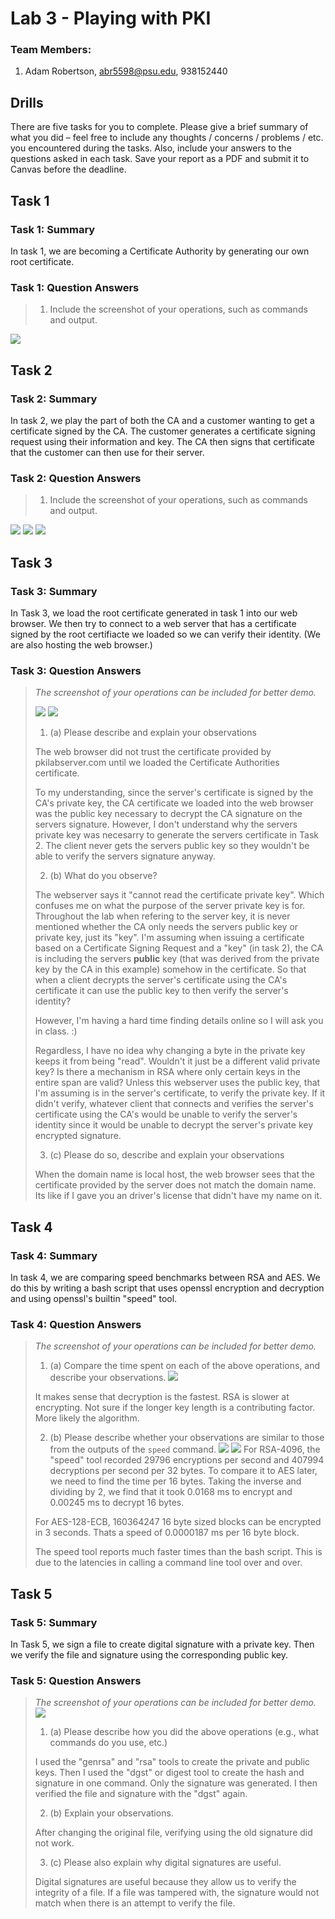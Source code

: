 # Lab 3 - Playing with PKI

### Team Members:
1. Adam Robertson, abr5598@psu.edu, 938152440

## Drills
There are five tasks for you to complete. Please give a brief summary of what you did – feel free to include any thoughts / concerns / problems / etc. you encountered during the tasks. Also, include your answers to the questions asked in each task. Save your report as a PDF and submit it to Canvas before the deadline.



## Task 1

### Task 1: Summary

In task 1, we are becoming a Certificate Authority by generating our own root certificate.

### Task 1: Question Answers

> 1. Include the screenshot of your operations, such as commands and output.

![](Task1-3/Task1.png)


## Task 2

### Task 2: Summary

In task 2, we play the part of both the CA and a customer wanting to get a certificate signed by the CA.
The customer generates a certificate signing request using their information and key.
The CA then signs that certificate that the customer can then use for their server.

### Task 2: Question Answers

> 1. Include the screenshot of your operations, such as commands and output.

![](Task1-3/Task2.1.png)
![](Task1-3/Task2.2.png)
![](Task1-3/Task2New.png)

## Task 3

### Task 3: Summary

In Task 3, we load the root certificate generated in task 1 into our web browser. We then try to connect to a web server that has a certificate signed by the root certifiacte we loaded so we can verify their identity. (We are also hosting the web browser.)

### Task 3: Question Answers
> _The screenshot of your operations can be included for better demo._
>
> ![](Task1-3/working.png)
> ![](Task1-3/notworking.png)
>
> 1. (a) Please describe and explain your observations
>
> The web browser did not trust the certificate provided by pkilabserver.com until we loaded the Certificate Authorities certificate.
>
> To my understanding, since the server's certificate is signed by the CA's private key, the CA certificate we loaded into the web browser was the public key necessary to decrypt the CA signature on the servers signature. However, I don't understand why the servers private key was necesarry to generate the servers certificate in Task 2. The client never gets the servers public key so they wouldn't be able to verify the servers signature anyway.
>
> 2. (b) What do you observe?
>
>   The webserver says it "cannot read the certificate private key". Which confuses me on what the purpose of the server private key is for. Throughout the lab when refering to the server key, it is never mentioned whether the CA only needs the servers public key or private key, just its "key". I'm assuming when issuing a certificate based on a Certificate Signing Request and a "key" (in task 2), the CA is including the servers **public** key (that was derived from the private key by the CA in this example) somehow in the certificate. So that when a client decrypts the server's certificate using the CA's certificate it can use the public key to then verify the server's identity?
> 
> However, I'm having a hard time finding details online so I will ask you in class. :)
>
> Regardless, I have no idea why changing a byte in the private key keeps it from being "read". Wouldn't it just be a different valid private key? Is there a mechanism in RSA where only certain keys in the entire span are valid? Unless this webserver uses the public key, that I'm assuming is in the
> server's certificate, to verify the private key. If it didn't verify, whatever client that connects and verifies the server's certificate using the CA's would be unable to verify the server's identity since it would
> be unable to decrypt the server's private key encrypted signature.
>
> 3. (c) Please do so, describe and explain your observations
> 
> When the domain name is local host, the web browser sees that the certificate provided by the server does not match the domain name. Its like if I gave you an driver's license that didn't have my name on it.



## Task 4

### Task 4: Summary

In task 4, we are comparing speed benchmarks between RSA and AES. We do this by writing a bash script that uses openssl encryption and decryption and using openssl's builtin "speed" tool.

### Task 4: Question Answers
> _The screenshot of your operations can be included for better demo._
> 1. (a) Compare the time spent on each of the above operations, and describe your observations.
> ![](Task4/EncDec.png)
>
> It makes sense that decryption is the fastest. RSA is slower at encrypting. Not sure if the longer key length is a contributing factor. More likely the algorithm.
>
> 2. (b) Please describe whether your observations are similar to those from the outputs of the `speed` command.
> ![](Task4/rsaSpeeds.png)
> ![](Task4/aesSpeeds.png)
> For RSA-4096, the "speed" tool recorded 29796 encryptions per second and 407994 decryptions per second per 32 bytes. To compare it to AES later, we need to find the time per 16 bytes. Taking the inverse and dividing by 2, we find that it took 0.0168 ms to encrypt and 0.00245 ms to decrypt 16 bytes. 
>
> For AES-128-ECB, 160364247 16 byte sized blocks can be encrypted in 3 seconds. Thats a speed of 0.0000187 ms per 16 byte block. 
>
> The speed tool reports much faster times than the bash script. This is due to the latencies in calling a command line tool over and over.


## Task 5

### Task 5: Summary

In Task 5, we sign a file to create digital signature with a private key.
Then we verify the file and signature using the corresponding public key.

### Task 5: Question Answers
> _The screenshot of your operations can be included for better demo._
> ![](Task5/signandverify.png)
> 1. (a) Please describe how you did the above operations (e.g., what commands do you use, etc.)
> 
> I used the "genrsa" and "rsa" tools to create the private and public keys.
> Then I used the "dgst" or digest tool to create the hash and signature in one command. Only the signature was generated.
> I then verified the file and signature with the "dgst" again.
> 
> 2. (b) Explain your observations.
> 
> After changing the original file, verifying using the old signature did not work.
>
> 3. (c) Please also explain why digital signatures are useful.
>
> Digital signatures are useful because they allow us to verify the integrity of a file. If a file was tampered with, the signature would not match when there is an attempt to verify the file.

